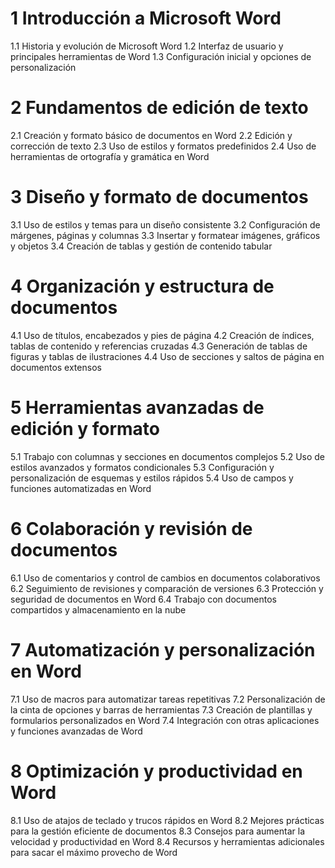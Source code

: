 # 1 Introducción a Microsoft Word
   1.1 Historia y evolución de Microsoft Word
   1.2 Interfaz de usuario y principales herramientas de Word
   1.3 Configuración inicial y opciones de personalización

# 2 Fundamentos de edición de texto
   2.1 Creación y formato básico de documentos en Word
   2.2 Edición y corrección de texto
   2.3 Uso de estilos y formatos predefinidos
   2.4 Uso de herramientas de ortografía y gramática en Word

# 3 Diseño y formato de documentos
   3.1 Uso de estilos y temas para un diseño consistente
   3.2 Configuración de márgenes, páginas y columnas
   3.3 Insertar y formatear imágenes, gráficos y objetos
   3.4 Creación de tablas y gestión de contenido tabular

# 4 Organización y estructura de documentos
   4.1 Uso de títulos, encabezados y pies de página
   4.2 Creación de índices, tablas de contenido y referencias cruzadas
   4.3 Generación de tablas de figuras y tablas de ilustraciones
   4.4 Uso de secciones y saltos de página en documentos extensos

# 5 Herramientas avanzadas de edición y formato
   5.1 Trabajo con columnas y secciones en documentos complejos
   5.2 Uso de estilos avanzados y formatos condicionales
   5.3 Configuración y personalización de esquemas y estilos rápidos
   5.4 Uso de campos y funciones automatizadas en Word

# 6 Colaboración y revisión de documentos
   6.1 Uso de comentarios y control de cambios en documentos colaborativos
   6.2 Seguimiento de revisiones y comparación de versiones
   6.3 Protección y seguridad de documentos en Word
   6.4 Trabajo con documentos compartidos y almacenamiento en la nube

# 7 Automatización y personalización en Word
   7.1 Uso de macros para automatizar tareas repetitivas
   7.2 Personalización de la cinta de opciones y barras de herramientas
   7.3 Creación de plantillas y formularios personalizados en Word
   7.4 Integración con otras aplicaciones y funciones avanzadas de Word

# 8 Optimización y productividad en Word
   8.1 Uso de atajos de teclado y trucos rápidos en Word
   8.2 Mejores prácticas para la gestión eficiente de documentos
   8.3 Consejos para aumentar la velocidad y productividad en Word
   8.4 Recursos y herramientas adicionales para sacar el máximo provecho de Word
